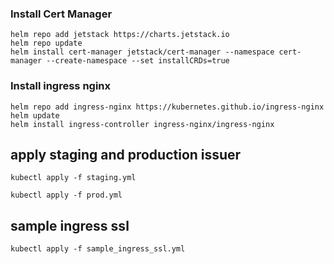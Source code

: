 ### Install Cert Manager
```
helm repo add jetstack https://charts.jetstack.io
helm repo update
helm install cert-manager jetstack/cert-manager --namespace cert-manager --create-namespace --set installCRDs=true
```

### Install ingress nginx
```
helm repo add ingress-nginx https://kubernetes.github.io/ingress-nginx
helm update
helm install ingress-controller ingress-nginx/ingress-nginx
```


## apply staging and production issuer
```
kubectl apply -f staging.yml
```

```
kubectl apply -f prod.yml
```

## sample ingress ssl
```
kubectl apply -f sample_ingress_ssl.yml
```